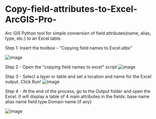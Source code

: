 # Copy-field-attributes-to-Excel-ArcGIS-Pro-
Arc GIS Python tool for simple conversion of field attributes(name, alias, type, etc.) to an Excel table. 

Step 1: 
Insert the toolbox - "Copying field names to Excel.atbx" 

![image](https://github.com/jonathandell27/Copy-field-attributes-to-Excel-ArcGIS-Pro-/assets/59395234/13d70432-f416-46dd-a769-79ffa597a832)

Step 2 -
Open the "copying field names to excel" script
![image](https://github.com/jonathandell27/Copy-field-attributes-to-Excel-ArcGIS-Pro-/assets/59395234/c375e9c3-1c6e-4394-8c21-ef462aa5feaf)

Step 3 -
Select a layer or table and set a location and name for the Excel output. Click Run!
![image](https://github.com/jonathandell27/Copy-field-attributes-to-Excel-ArcGIS-Pro-/assets/59395234/9c462feb-c181-47bc-9419-a1776d941794)

Step 4 -
At the end of the process, go to the Output folder and open the Excel. It will display a table of 4 main attributes in the fields:
base name
alias name
 field type
Domain name (if any)

![image](https://github.com/jonathandell27/Copy-field-attributes-to-Excel-ArcGIS-Pro-/assets/59395234/3d3965f7-e52e-48c3-ab5e-5f882ef113f6)




